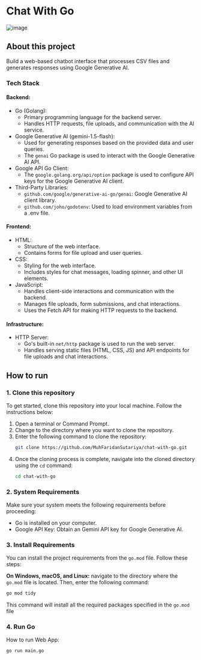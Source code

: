 # Chat With Go
![image](https://github.com/MuhFaridanSutariya/chat-with-go/assets/88027268/cd5f158e-5092-4b18-9e6d-da53da7149d4)

## About this project

Build a web-based chatbot interface that processes CSV files and generates responses using Google Generative AI.

### Tech Stack

#### Backend:
- Go (Golang):
  - Primary programming language for the backend server.
  - Handles HTTP requests, file uploads, and communication with the AI service.
- Google Generative AI (gemini-1.5-flash):
  - Used for generating responses based on the provided data and user queries.
  - The `genai` Go package is used to interact with the Google Generative AI API.
- Google API Go Client:
  - The `google.golang.org/api/option` package is used to configure API keys for the Google Generative AI client.
- Third-Party Libraries:
  - `github.com/google/generative-ai-go/genai`: Google Generative AI client library.
  - `github.com/joho/godotenv`: Used to load environment variables from a .env file.

#### Frontend:
- HTML:
  - Structure of the web interface.
  - Contains forms for file upload and user queries.
- CSS:
  - Styling for the web interface.
  - Includes styles for chat messages, loading spinner, and other UI elements.
- JavaScript:
  - Handles client-side interactions and communication with the backend.
  - Manages file uploads, form submissions, and chat interactions.
  - Uses the Fetch API for making HTTP requests to the backend.
    
#### Infrastructure:
- HTTP Server:
  - Go's built-in `net/http` package is used to run the web server.
  - Handles serving static files (HTML, CSS, JS) and API endpoints for file uploads and chat interactions.

## How to run

### 1. Clone this repository
To get started, clone this repository into your local machine. Follow the instructions below:

1. Open a terminal or Command Prompt.
2. Change to the directory where you want to clone the repository.
3. Enter the following command to clone the repository:
   ```bash
   git clone https://github.com/MuhFaridanSutariya/chat-with-go.git
   ```
4. Once the cloning process is complete, navigate into the cloned directory using the `cd` command:
   ```bash
   cd chat-with-go  
   ```

### 2. System Requirements
Make sure your system meets the following requirements before proceeding:
- Go is installed on your computer.
- Google API Key: Obtain an Gemini API key for Google Generative AI.

### 3. Install Requirements
You can install the project requirements from the `go.mod` file. Follow these steps:

**On Windows, macOS, and Linux:**
navigate to the directory where the `go.mod` file is located. Then, enter the following command:
```bash
go mod tidy
```
This command will install all the required packages specified in the `go.mod` file 

### 4. Run Go

How to run Web App:

``go run main.go``

